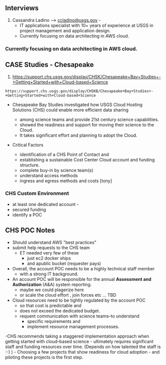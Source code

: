 ## Interviews

1. Cassandra Ladino --> ccladino@usgs.gov -
    - IT applications specialist with 10+ years of experience at USGS in project management and application design. 
    - Currently focusing on data architecting in AWS cloud. 
    
### Currently focusing on data architecting in AWS cloud. 

## CASE Studies - Chesapeake

1. https://support.chs.usgs.gov/display/CHSK/Chesapeake+Bay+Studies+-+Getting+Started+with+Cloud-based+Science
```
https://support.chs.usgs.gov/display/CHSKB/Chesapeake+Bay+Studies+-+Getting+Started+with+Cloud-based+Science
```

- Chesapeake Bay Studies investigated how USGS Cloud Hosting Solutions (CHS) could enable more efficient data sharing 
    - among science teams and provide 21st century science capabilities. 
    - showed the readiness and support for moving their science to the Cloud. 
    - It takes significant effort and planning to adopt the Cloud.

- Critical Factors
    - identification of a CHS Point of Contact and 
    - establishing a sustainable Cost Center Cloud account and funding structure.
    - complete buy-in by science team(s)
    - understand access methods
    - ingress and egress methods and costs [tony]
    
    
### CHS Custom Environment
- at least one dedicated account -
- secured funding
- identify a POC

    

## CHS POC Notes
- Should understand AWS "best practices"
- submit help requests to the CHS team
    - ET needed very few of these
        - just ec2 docker ships 
        - and apublic bucket (requester pays)
- Overall, the account POC needs to be a highly technical staff member 
    - with a strong IT background.
- An account POC will be responsible for the annual **Assessment and Authorization** (A&A) system reporting.
    - maybe we could plagerize here
    - or scale the cloud effort , join forces etc ... TBD
- Cloud resources need to be tightly regulated by the account POC 
    - so that cost is predictable and 
    - does not exceed the dedicated budget.
    - requent communication with science teams–to understand 
        - specific requirements and 
        - implement resource management processes.

-CHS recommends taking a staggered implementation approach when getting started with cloud-based science
    - ultimately requires significant staff and funding resources over time. (Depends on how talented the staff is :-) )
        - Choosing a few projects that show readiness for cloud adoption 
        - and piloting these projects is the first step.

## 